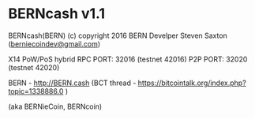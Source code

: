 BERNcash v1.1 
========

BERNcash(BERN) (c) copyright 2016 BERN Develper Steven Saxton (berniecoindev@gmail.com)

X14 PoW/PoS hybrid
RPC PORT: 32016  (testnet 42016)
P2P PORT: 32020  (testnet 42020)

BERN - http://BERN.cash (BCT thread - https://bitcointalk.org/index.php?topic=1338886.0 )

(aka BERNieCoin, BERNcoin)

